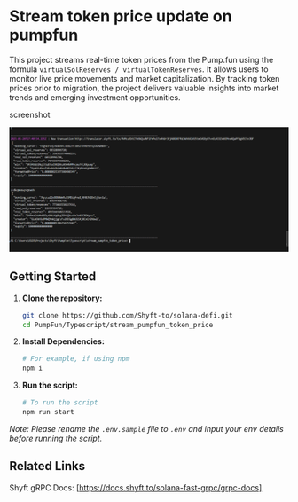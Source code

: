 # Stream token price update on pumpfun

This project streams real-time token prices from the Pump.fun using the formula `virtualSolReserves / virtualTokenReserves`. It allows users to monitor live price movements and market capitalization. By tracking token prices prior to migration, the project delivers valuable insights into market trends and emerging investment opportunities.



screenshot

![screenshot](assets/usage-screenshot-pumpfun.png?raw=true "Screenshot")

## Getting Started

1. **Clone the repository:**
   ```bash
   git clone https://github.com/Shyft-to/solana-defi.git
   cd PumpFun/Typescript/stream_pumpfun_token_price
   ```

2. **Install Dependencies:**

    ```bash
    # For example, if using npm
    npm i
    ```

3. **Run the script:**

    ```bash
    # To run the script
    npm run start
    ```

*Note: Please rename the `.env.sample` file to `.env` and input your env details before running the script.*

## Related Links

Shyft gRPC Docs: [https://docs.shyft.to/solana-fast-grpc/grpc-docs]